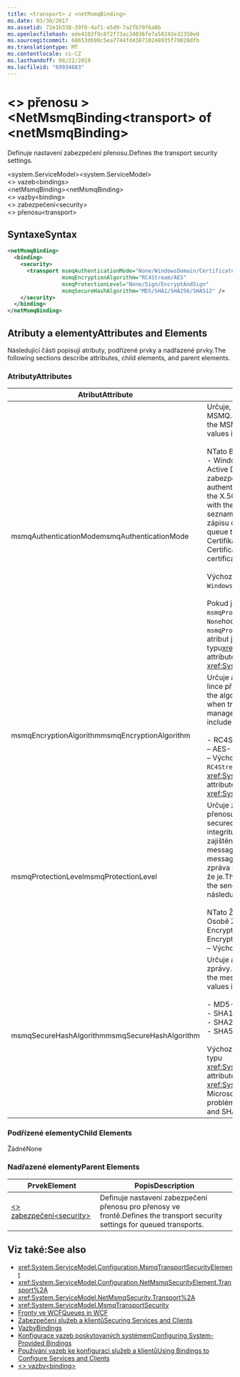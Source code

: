 ```yaml
---
title: <transport> z <netMsmqBinding>
ms.date: 03/30/2017
ms.assetid: 72e1b338-39f0-4af1-a5d9-7a2fb79f6a0b
ms.openlocfilehash: ede4103f9c8f2f73ac34036fe7a58242e32350e0
ms.sourcegitcommit: 68653db98c5ea7744fd438710248935f70020dfb
ms.translationtype: MT
ms.contentlocale: cs-CZ
ms.lasthandoff: 08/22/2019
ms.locfileid: "69934683"
---
```

# <a name="transport-of-netmsmqbinding"></a><span data-ttu-id="a7173-102">\<> přenosu > \<NetMsmqBinding</span><span class="sxs-lookup"><span data-stu-id="a7173-102">\<transport> of \<netMsmqBinding></span></span>
<span data-ttu-id="a7173-103">Definuje nastavení zabezpečení přenosu.</span><span class="sxs-lookup"><span data-stu-id="a7173-103">Defines the transport security settings.</span></span>  
  
 <span data-ttu-id="a7173-104">\<system.ServiceModel></span><span class="sxs-lookup"><span data-stu-id="a7173-104">\<system.ServiceModel></span></span>  
<span data-ttu-id="a7173-105">\<> vazeb</span><span class="sxs-lookup"><span data-stu-id="a7173-105">\<bindings></span></span>  
<span data-ttu-id="a7173-106">\<netMsmqBinding></span><span class="sxs-lookup"><span data-stu-id="a7173-106">\<netMsmqBinding></span></span>  
<span data-ttu-id="a7173-107">\<> vazby</span><span class="sxs-lookup"><span data-stu-id="a7173-107">\<binding></span></span>  
<span data-ttu-id="a7173-108">\<> zabezpečení</span><span class="sxs-lookup"><span data-stu-id="a7173-108">\<security></span></span>  
<span data-ttu-id="a7173-109">\<> přenosu</span><span class="sxs-lookup"><span data-stu-id="a7173-109">\<transport></span></span>  
  
## <a name="syntax"></a><span data-ttu-id="a7173-110">Syntaxe</span><span class="sxs-lookup"><span data-stu-id="a7173-110">Syntax</span></span>  
  
```xml  
<netMsmqBinding>
  <binding>
    <security>
      <transport msmqAuthenticationMode="None/WindowsDomain/Certificate"
                 msmqEncryptionAlgorithm="RC4Stream/AES"
                 msmqProtectionLevel="None/Sign/EncryptAndSign"
                 msmqSecureHashAlgorithm="MD5/SHA1/SHA256/SHA512" />
    </security>
  </binding>
</netMsmqBinding>
```  
  
## <a name="attributes-and-elements"></a><span data-ttu-id="a7173-111">Atributy a elementy</span><span class="sxs-lookup"><span data-stu-id="a7173-111">Attributes and Elements</span></span>  
 <span data-ttu-id="a7173-112">Následující části popisují atributy, podřízené prvky a nadřazené prvky.</span><span class="sxs-lookup"><span data-stu-id="a7173-112">The following sections describe attributes, child elements, and parent elements.</span></span>  
  
### <a name="attributes"></a><span data-ttu-id="a7173-113">Atributy</span><span class="sxs-lookup"><span data-stu-id="a7173-113">Attributes</span></span>  
  
|<span data-ttu-id="a7173-114">Atribut</span><span class="sxs-lookup"><span data-stu-id="a7173-114">Attribute</span></span>|<span data-ttu-id="a7173-115">Popis</span><span class="sxs-lookup"><span data-stu-id="a7173-115">Description</span></span>|  
|---------------|-----------------|  
|<span data-ttu-id="a7173-116">msmqAuthenticationMode</span><span class="sxs-lookup"><span data-stu-id="a7173-116">msmqAuthenticationMode</span></span>|<span data-ttu-id="a7173-117">Určuje, jak musí být zpráva ověřena přenosem služby MSMQ.</span><span class="sxs-lookup"><span data-stu-id="a7173-117">Specifies how the message must be authenticated by the MSMQ transport.</span></span> <span data-ttu-id="a7173-118">Platné hodnoty jsou následující:</span><span class="sxs-lookup"><span data-stu-id="a7173-118">Valid values include the following:</span></span><br /><br /> <span data-ttu-id="a7173-119">NTato Bez ověřování.</span><span class="sxs-lookup"><span data-stu-id="a7173-119">-   None: No authentication.</span></span><br /><span data-ttu-id="a7173-120">- WindowsDomain: Ověřovací mechanismus používá službu Active Directory k načtení certifikátu X. 509 pro identifikátor zabezpečení přidružený ke zprávě.</span><span class="sxs-lookup"><span data-stu-id="a7173-120">-   WindowsDomain: The authentication mechanism uses Active Directory to retrieve the X.509 certificate for the security identifier associated with the message.</span></span> <span data-ttu-id="a7173-121">Pomocí této možnosti lze zkontrolovat seznam ACL fronty a ověřit, zda má uživatel oprávnění k zápisu do fronty.</span><span class="sxs-lookup"><span data-stu-id="a7173-121">This is then used to check the ACL of the queue to ensure the user has write permission for the queue.</span></span><br /><span data-ttu-id="a7173-122">Certifikát Kanál načte certifikát z úložiště certifikátů.</span><span class="sxs-lookup"><span data-stu-id="a7173-122">-   Certificate: The channel retrieves the certificate from the certificate store.</span></span><br /><br /> <span data-ttu-id="a7173-123">Výchozí hodnota je `WindowsDomain`.</span><span class="sxs-lookup"><span data-stu-id="a7173-123">The default is `WindowsDomain`.</span></span><br /><br /> <span data-ttu-id="a7173-124">Pokud je tento atribut nastaven na `None`hodnotu `msmqProtectionLevel` , musí být atribut také nastaven na `None`hodnotu.</span><span class="sxs-lookup"><span data-stu-id="a7173-124">If this attribute is set to `None`, the `msmqProtectionLevel` attribute must also be set to `None`.</span></span> <span data-ttu-id="a7173-125">Tento atribut je typu<xref:System.ServiceModel.MsmqAuthenticationMode></span><span class="sxs-lookup"><span data-stu-id="a7173-125">This attribute is of type <xref:System.ServiceModel.MsmqAuthenticationMode></span></span>|  
|<span data-ttu-id="a7173-126">msmqEncryptionAlgorithm</span><span class="sxs-lookup"><span data-stu-id="a7173-126">msmqEncryptionAlgorithm</span></span>|<span data-ttu-id="a7173-127">Určuje algoritmus, který se má použít pro šifrování zpráv na lince při přenosu zpráv mezi správci fronty zpráv.</span><span class="sxs-lookup"><span data-stu-id="a7173-127">Specifies the algorithm to be used for message encryption on the wire when transferring messages between message queue managers.</span></span> <span data-ttu-id="a7173-128">Platné hodnoty jsou následující:</span><span class="sxs-lookup"><span data-stu-id="a7173-128">Valid values include the following:</span></span><br /><br /> <span data-ttu-id="a7173-129">- RC4Stream</span><span class="sxs-lookup"><span data-stu-id="a7173-129">-   RC4Stream</span></span><br /><span data-ttu-id="a7173-130">– AES</span><span class="sxs-lookup"><span data-stu-id="a7173-130">-   AES</span></span><br /><span data-ttu-id="a7173-131">– Výchozí hodnota je `RC4Stream`.</span><span class="sxs-lookup"><span data-stu-id="a7173-131">-   The default value is `RC4Stream`.</span></span> <span data-ttu-id="a7173-132">Tento atribut je typu <xref:System.ServiceModel.MsmqEncryptionAlgorithm>.</span><span class="sxs-lookup"><span data-stu-id="a7173-132">This attribute is of type <xref:System.ServiceModel.MsmqEncryptionAlgorithm>.</span></span>|  
|<span data-ttu-id="a7173-133">msmqProtectionLevel</span><span class="sxs-lookup"><span data-stu-id="a7173-133">msmqProtectionLevel</span></span>|<span data-ttu-id="a7173-134">Určuje způsob, jakým jsou zprávy zabezpečeny na úrovni přenosu služby MSMQ.</span><span class="sxs-lookup"><span data-stu-id="a7173-134">Specifies the way messages are secured at the level of the MSMQ transport.</span></span> <span data-ttu-id="a7173-135">Šifrování zajišťuje integritu zprávy, zatímco při podepisování a šifrování je zajištěna integrita zprávy i Neodmítnutí.</span><span class="sxs-lookup"><span data-stu-id="a7173-135">Encryption ensures message integrity, while sign and encrypt ensures both message integrity and non-repudiation.</span></span> <span data-ttu-id="a7173-136">To znamená, že zpráva skutečně pochází od odesílatele a odesilatele se říká, že je.</span><span class="sxs-lookup"><span data-stu-id="a7173-136">That is, the message indeed came from the sender and the sender is who he says he is.</span></span> <span data-ttu-id="a7173-137">Platné hodnoty jsou následující:</span><span class="sxs-lookup"><span data-stu-id="a7173-137">Valid values include the following:</span></span><br /><br /> <span data-ttu-id="a7173-138">NTato Žádná ochrana.</span><span class="sxs-lookup"><span data-stu-id="a7173-138">-   None: No protection.</span></span><br /><span data-ttu-id="a7173-139">Osobě Zprávy jsou podepsány.</span><span class="sxs-lookup"><span data-stu-id="a7173-139">-   Sign: Messages are signed.</span></span><br /><span data-ttu-id="a7173-140">EncryptAndSign Zprávy jsou zašifrovány a podepsány.</span><span class="sxs-lookup"><span data-stu-id="a7173-140">-   EncryptAndSign: Messages are encrypted and signed.</span></span><br /><span data-ttu-id="a7173-141">– Výchozí hodnota je `Sign`.</span><span class="sxs-lookup"><span data-stu-id="a7173-141">-   The default is `Sign`.</span></span>|  
|<span data-ttu-id="a7173-142">msmqSecureHashAlgorithm</span><span class="sxs-lookup"><span data-stu-id="a7173-142">msmqSecureHashAlgorithm</span></span>|<span data-ttu-id="a7173-143">Určuje algoritmus hash, který se má použít k výpočtu výtahu zprávy.</span><span class="sxs-lookup"><span data-stu-id="a7173-143">Specifies the hash algorithm to be used for computing the message digest.</span></span> <span data-ttu-id="a7173-144">Platné hodnoty jsou následující:</span><span class="sxs-lookup"><span data-stu-id="a7173-144">Valid values include the following:</span></span><br /><br /> <span data-ttu-id="a7173-145">-   MD5</span><span class="sxs-lookup"><span data-stu-id="a7173-145">-   MD5</span></span><br /><span data-ttu-id="a7173-146">-   SHA1</span><span class="sxs-lookup"><span data-stu-id="a7173-146">-   SHA1</span></span><br /><span data-ttu-id="a7173-147">-   SHA256</span><span class="sxs-lookup"><span data-stu-id="a7173-147">-   SHA256</span></span><br /><span data-ttu-id="a7173-148">-   SHA512</span><span class="sxs-lookup"><span data-stu-id="a7173-148">-   SHA512</span></span><br /><br /> <span data-ttu-id="a7173-149">Výchozí hodnota je `SHA1`.</span><span class="sxs-lookup"><span data-stu-id="a7173-149">The default is `SHA1`.</span></span> <span data-ttu-id="a7173-150">Tento atribut je typu <xref:System.ServiceModel.MsmqSecureHashAlgorithm>.</span><span class="sxs-lookup"><span data-stu-id="a7173-150">This attribute is of type <xref:System.ServiceModel.MsmqSecureHashAlgorithm>.</span></span><br><span data-ttu-id="a7173-151">Microsoft doporučuje SHA256 nebo lepší z důvodu kolizí problémů s MD5 a SHA1.</span><span class="sxs-lookup"><span data-stu-id="a7173-151">Due to collision problems with MD5 and SHA1, Microsoft recommends SHA256 or better.</span></span>|  
  
### <a name="child-elements"></a><span data-ttu-id="a7173-152">Podřízené elementy</span><span class="sxs-lookup"><span data-stu-id="a7173-152">Child Elements</span></span>  
 <span data-ttu-id="a7173-153">Žádné</span><span class="sxs-lookup"><span data-stu-id="a7173-153">None</span></span>  
  
### <a name="parent-elements"></a><span data-ttu-id="a7173-154">Nadřazené elementy</span><span class="sxs-lookup"><span data-stu-id="a7173-154">Parent Elements</span></span>  
  
|<span data-ttu-id="a7173-155">Prvek</span><span class="sxs-lookup"><span data-stu-id="a7173-155">Element</span></span>|<span data-ttu-id="a7173-156">Popis</span><span class="sxs-lookup"><span data-stu-id="a7173-156">Description</span></span>|  
|-------------|-----------------|  
|[<span data-ttu-id="a7173-157">\<> zabezpečení</span><span class="sxs-lookup"><span data-stu-id="a7173-157">\<security></span></span>](security-of-netmsmqbinding.md)|<span data-ttu-id="a7173-158">Definuje nastavení zabezpečení přenosu pro přenosy ve frontě.</span><span class="sxs-lookup"><span data-stu-id="a7173-158">Defines the transport security settings for queued transports.</span></span>|  
  
## <a name="see-also"></a><span data-ttu-id="a7173-159">Viz také:</span><span class="sxs-lookup"><span data-stu-id="a7173-159">See also</span></span>

- <xref:System.ServiceModel.Configuration.MsmqTransportSecurityElement>
- <xref:System.ServiceModel.Configuration.NetMsmqSecurityElement.Transport%2A>
- <xref:System.ServiceModel.NetMsmqSecurity.Transport%2A>
- <xref:System.ServiceModel.MsmqTransportSecurity>
- [<span data-ttu-id="a7173-160">Fronty ve WCF</span><span class="sxs-lookup"><span data-stu-id="a7173-160">Queues in WCF</span></span>](../../../wcf/feature-details/queues-in-wcf.md)
- [<span data-ttu-id="a7173-161">Zabezpečení služeb a klientů</span><span class="sxs-lookup"><span data-stu-id="a7173-161">Securing Services and Clients</span></span>](../../../wcf/feature-details/securing-services-and-clients.md)
- [<span data-ttu-id="a7173-162">Vazby</span><span class="sxs-lookup"><span data-stu-id="a7173-162">Bindings</span></span>](../../../wcf/bindings.md)
- [<span data-ttu-id="a7173-163">Konfigurace vazeb poskytovaných systémem</span><span class="sxs-lookup"><span data-stu-id="a7173-163">Configuring System-Provided Bindings</span></span>](../../../wcf/feature-details/configuring-system-provided-bindings.md)
- [<span data-ttu-id="a7173-164">Používání vazeb ke konfiguraci služeb a klientů</span><span class="sxs-lookup"><span data-stu-id="a7173-164">Using Bindings to Configure Services and Clients</span></span>](../../../wcf/using-bindings-to-configure-services-and-clients.md)
- [<span data-ttu-id="a7173-165">\<> vazby</span><span class="sxs-lookup"><span data-stu-id="a7173-165">\<binding></span></span>](../../../misc/binding.md)
